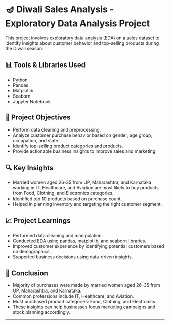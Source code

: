 # 🪔 Diwali Sales Analysis - Exploratory Data Analysis Project

This project involves exploratory data analysis (EDA) on a sales dataset to identify insights about customer behavior and top-selling products during the Diwali season.

## 📊 Tools & Libraries Used
- Python
- Pandas
- Matplotlib
- Seaborn
- Jupyter Notebook

## 📌 Project Objectives
- Perform data cleaning and preprocessing.
- Analyze customer purchase behavior based on gender, age group, occupation, and state.
- Identify top-selling product categories and products.
- Provide actionable business insights to improve sales and marketing.

## 🔍 Key Insights
- Married women aged 26-35 from UP, Maharashtra, and Karnataka working in IT, Healthcare, and Aviation are most likely to buy products from Food, Clothing, and Electronics categories.
- Identified top 10 products based on purchase count.
- Helped in planning inventory and targeting the right customer segment.

## 📈 Project Learnings
- Performed data cleaning and manipulation.
- Conducted EDA using pandas, matplotlib, and seaborn libraries.
- Improved customer experience by identifying potential customers based on demographics.
- Supported business decisions using data-driven insights.

## 📌 Conclusion
- Majority of purchases were made by married women aged 26–35 from UP, Maharashtra, and Karnataka.
- Common professions include IT, Healthcare, and Aviation.
- Most purchased product categories: Food, Clothing, and Electronics.
- These insights can help businesses focus marketing campaigns and stock planning accordingly.

---
